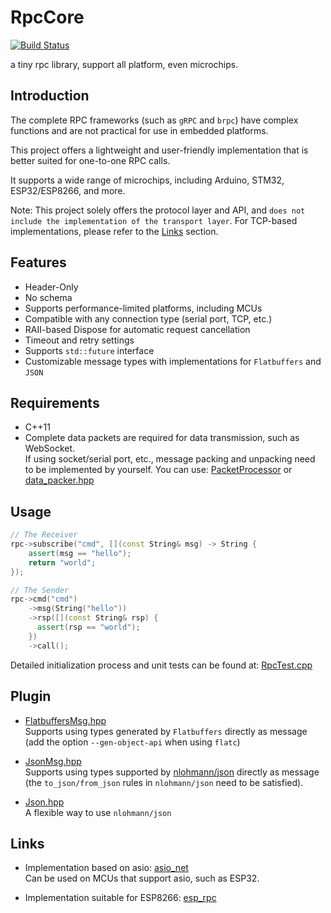 # RpcCore

[![Build Status](https://github.com/shuai132/RpcCore/workflows/build/badge.svg)](https://github.com/shuai132/RpcCore/actions?workflow=build)

a tiny rpc library, support all platform, even microchips.

## Introduction

The complete RPC frameworks (such as `gRPC` and `brpc`) have complex functions
and are not practical for use in embedded platforms.

This project offers a lightweight and user-friendly implementation that is better suited for one-to-one RPC calls.

It supports a wide range of microchips, including Arduino, STM32, ESP32/ESP8266, and more.

Note:
This project solely offers the protocol layer and API,
and `does not include the implementation of the transport layer`.
For TCP-based implementations, please refer to the [Links](#Links) section.

## Features

* Header-Only
* No schema
* Supports performance-limited platforms, including MCUs
* Compatible with any connection type (serial port, TCP, etc.)
* RAII-based Dispose for automatic request cancellation
* Timeout and retry settings
* Supports `std::future` interface
* Customizable message types with implementations for `Flatbuffers` and `JSON`

## Requirements

* C++11
* Complete data packets are required for data transmission, such as WebSocket.  
  If using socket/serial port, etc.,
  message packing and unpacking need to be implemented by yourself. You can use:
  [PacketProcessor](https://github.com/shuai132/PacketProcessor)
  or
  [data_packer.hpp](https://github.com/shuai132/esp_rpc/blob/main/data_packer.hpp)

## Usage

```c++
// The Receiver
rpc->subscribe("cmd", [](const String& msg) -> String {
    assert(msg == "hello");
    return "world";
});

// The Sender
rpc->cmd("cmd")
    ->msg(String("hello"))
    ->rsp([](const String& rsp) {
      assert(rsp == "world");
    })
    ->call();
```

Detailed initialization process and unit tests can be found at: [RpcTest.cpp](test/RpcTest.cpp)

## Plugin

* [FlatbuffersMsg.hpp](./plugin/FlatbuffersMsg.hpp)  
  Supports using types generated by `Flatbuffers` directly as message  
  (add the option `--gen-object-api` when using `flatc`)


* [JsonMsg.hpp](./plugin/JsonMsg.hpp)  
  Supports using types supported by [nlohmann/json](https://github.com/nlohmann/json) directly as message  
  (the `to_json/from_json` rules in `nlohmann/json` need to be satisfied).


* [Json.hpp](./plugin/Json.hpp)  
  A flexible way to use `nlohmann/json`

## Links

* Implementation based on asio: [asio_net](https://github.com/shuai132/asio_net)  
  Can be used on MCUs that support asio, such as ESP32.


* Implementation suitable for ESP8266: [esp_rpc](https://github.com/shuai132/esp_rpc)
